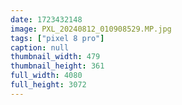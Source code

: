 ```yaml
---
date: 1723432148
image: PXL_20240812_010908529.MP.jpg
tags: ["pixel 8 pro"]
caption: null
thumbnail_width: 479
thumbnail_height: 361
full_width: 4080
full_height: 3072
---
```

